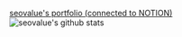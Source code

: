 [seovalue's portfolio (connected to NOTION)](https://www.notion.so/valuecoding/Minjeong-Seo-04a27c32a6744ae0a1d44029c8ca92fe)  
![seovalue's github stats](https://github-readme-stats.vercel.app/api?username=seovalue&show_icons=true&theme=tokyonight)

<!--
**seovalue/seovalue** is a ✨ _special_ ✨ repository because its `README.md` (this file) appears on your GitHub profile.

Here are some ideas to get you started:

- 🔭 I’m currently working on ...
- 🌱 I’m currently learning ...
- 👯 I’m looking to collaborate on ...
- 🤔 I’m looking for help with ...
- 💬 Ask me about ...
- 📫 How to reach me: ...
- 😄 Pronouns: ...
- ⚡ Fun fact: ...
-->
